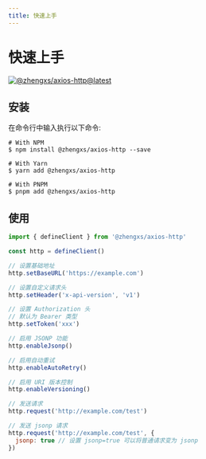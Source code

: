 ```yaml
---
title: 快速上手
---
```


# 快速上手

<a class="npm-badge" href="http://npmjs.com/package/@zhengxs/axios-http" title="@zhengxs/axios-http" target="_blank" rel="noopener noreferrer">
  <img src="https://badgen.net/npm/v/@zhengxs/axios-http/latest?label=@zhengxs/axios-http" alt="@zhengxs/axios-http@latest" />
</a>

## 安装

在命令行中输入执行以下命令:

```sh:no-line-numbers
# With NPM
$ npm install @zhengxs/axios-http --save

# With Yarn
$ yarn add @zhengxs/axios-http

# With PNPM
$ pnpm add @zhengxs/axios-http
```

## 使用

```js
import { defineClient } from '@zhengxs/axios-http'

const http = defineClient()

// 设置基础地址
http.setBaseURL('https://example.com')

// 设置自定义请求头
http.setHeader('x-api-version', 'v1')

// 设置 Authorization 头
// 默认为 Bearer 类型
http.setToken('xxx')

// 启用 JSONP 功能
http.enableJsonp()

// 启用自动重试
http.enableAutoRetry()

// 启用 URI 版本控制
http.enableVersioning()

// 发送请求
http.request('http://example.com/test')

// 发送 jsonp 请求
http.request('http://example.com/test', {
  jsonp: true // 设置 jsonp=true 可以将普通请求变为 jsonp
})
```

